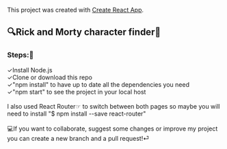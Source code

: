 This project was created with [Create React App](https://github.com/facebook/create-react-app).

## 🔍Rick and Morty character finder🔎

### Steps:👣
✓Install Node.js <br />
✓Clone or download this repo <br />
✓"npm install" to have up to date all the dependencies you need <br />
✓"npm start" to see the project in your local host <br />
<br />
I also used React Router☞ to switch between both pages so maybe you will need to install "$ npm install --save react-router"<br />
<br />
💻If you want to collaborate, suggest some changes or improve my project you can create a new branch and a pull request!⏎



